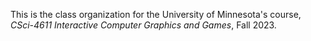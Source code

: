 This is the class organization for the University of Minnesota's course, *CSci-4611 Interactive Computer Graphics and Games*, Fall 2023.
